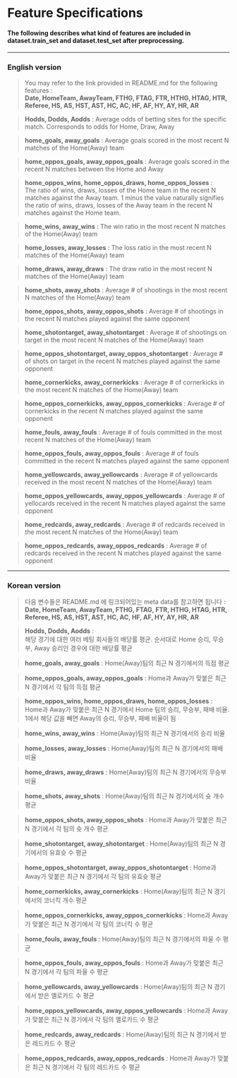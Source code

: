 # Feature Specifications
#### The following describes what kind of features are included in dataset.train_set and dataset.test_set after preprocessing.

-----------

### English version
> You may refer to the link provided in README.md for the following features :\
  **Date, HomeTeam, AwayTeam, FTHG, FTAG, FTR, HTHG, HTAG, HTR, Referee, HS, AS, HST, AST, HC, AC, HF, AF, HY, AY, HR, AR**

> **Hodds, Dodds, Aodds** : Average odds of betting sites for the specific match. Corresponds to odds for Home, Draw, Away

> **home_goals, away_goals** : Average goals scored in the most recent N matches of the Home(Away) team

> **home_oppos_goals, away_oppos_goals** : Average goals scored in the recent N matches between the Home and Away

> **home_oppos_wins, home_oppos_draws, home_oppos_losses** :\
 The ratio of wins, draws, losses of the Home team in the recent N matches against the Away team. 1 minus the value 
 naturally signifies the ratio of wins, draws, losses of the Away team in the recent N matches against the Home team.
 
> **home_wins, away_wins** : The win ratio in the most recent N matches of the Home(Away) team

> **home_losses, away_losses** : The loss ratio in the most recent N matches of the Home(Away) team

> **home_draws, away_draws** : The draw ratio in the most recent N matches of the Home(Away) team

> **home_shots, away_shots** : Average # of shootings in the most recent N matches of the Home(Away) team

> **home_oppos_shots, away_oppos_shots** : Average # of shootings in the recent N matches played against the same opponent

> **home_shotontarget, away_shotontarget** : Average # of shootings on target in the most recent N matches of the Home(Away) team

> **home_oppos_shotontarget, away_oppos_shotontarget** : Average # of shots on target in the recent N matches played against the same opponent

> **home_cornerkicks, away_cornerkicks** : Average # of cornerkicks in the most recent N matches of the Home(Away) team

> **home_oppos_cornerkicks, away_oppos_cornerkicks** : Average # of cornerkicks in the recent N matches played against the same opponent

> **home_fouls, away_fouls** : Average # of fouls committed in the most recent N matches of the Home(Away) team

> **home_oppos_fouls, away_oppos_fouls** : Average # of fouls committed in the recent N matches played against the same opponent

> **home_yellowcards, away_yellowcards** : Average # of yellowcards received in the most recent N matches of the Home(Away) team

> **home_oppos_yellowcards, away_oppos_yellowcards** : Average # of yellocards received in the recent N matches played against the same opponent

> **home_redcards, away_redcards** : Average  # of redcards received in the most recent N matches of the Home(Away) team

> **home_oppos_redcards, away_oppos_redcards** : Average # of redcards received in the recent N matches played against the same opponent


--------------------
### Korean version
> 다음 변수들은 README.md 에 링크되어있는 meta data를 참고하면 됩니다 :\
  **Date, HomeTeam, AwayTeam, FTHG, FTAG, FTR, HTHG, HTAG, HTR, Referee, HS, AS, HST, AST, HC, AC, HF, AF, HY, AY, HR, AR**

> **Hodds, Dodds, Aodds** :\
 해당 경기에 대한 여러 베팅 회사들의 배당률 평균. 순서대로 Home 승리, 무승부, Away 승리인 경우에 대한 배당률 평균

> **home_goals, away_goals** : Home(Away)팀의 최근 N 경기에서의 득점 평균

> **home_oppos_goals, away_oppos_goals** : Home과 Away가 맞붙은 최근 N 경기에서 각 팀의 득점 평균

> **home_oppos_wins, home_oppos_draws, home_oppos_losses** :\
 Home과 Away가 맞붙은 최근 N 경기에서 Home 팀의 승리, 무승부, 패배 비율. 1에서 해당 값을 빼면 Away의 승리, 무승부, 패배 비율이 됨

> **home_wins, away_wins** : Home(Away)팀의 최근 N 경기에서의 승리 비율

> **home_losses, away_losses** : Home(Away)팀의 최근 N 경기에서의 패배 비율

> **home_draws, away_draws** : Home(Away)팀의 최근 N 경기에서의 무승부 비율

> **home_shots, away_shots** : Home(Away)팀의 최근 N 경기에서의 슛 개수 평균

> **home_oppos_shots, away_oppos_shots** : Home과 Away가 맞붙은 최근 N 경기에서 각 팀의 슛 개수 평균

> **home_shotontarget, away_shotontarget** : Home(Away)팀의 최근 N 경기에서의 유효슛 수 평균

> **home_oppos_shotontarget, away_oppos_shotontarget** : Home과 Away가 맞붙은 최근 N 경기에서 각 팀의 유효슛 평균

> **home_cornerkicks, away_cornerkicks** : Home(Away)팀의 최근 N 경기에서의 코너킥 개수 평균

> **home_oppos_cornerkicks, away_oppos_cornerkicks** : Home과 Away가 맞붙은 최근 N 경기에서 각 팀의 코너킥 수 평균

> **home_fouls, away_fouls** : Home(Away)팀의 최근 N 경기에서의 파울 수 평균

> **home_oppos_fouls, away_oppos_fouls** : Home과 Away가 맞붙은 최근 N 경기에서 각 팀의 파울 수 평균

> **home_yellowcards, away_yellowcards** : Home(Away)팀의 최근 N 경기에서 받은 옐로카드 수 평균 

> **home_oppos_yellowcards, away_oppos_yellowcards** : Home과 Away가 맞붙은 최근 N 경기에서 각 팀의 옐로카드 수 평균 

> **home_redcards, away_redcards** : Home(Away)팀의 최근 N 경기에서 받은 레드카드 수 평균

> **home_oppos_redcards, away_oppos_redcards** : Home과 Away가 맞붙은 최근 N 경기에서 각 팀의 레드카드 수 평균

